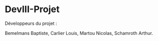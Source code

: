 # DevIII-Projet

Développeurs du projet :

Bemelmans Baptiste, Carlier Louis, Martou Nicolas, Schamroth Arthur.
